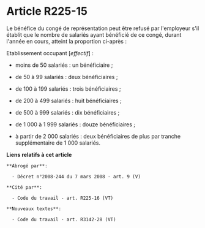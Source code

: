 # Article R225-15

Le bénéfice du congé de représentation peut être refusé par l'employeur s'il établit que le nombre de salariés ayant
bénéficié de ce congé, durant l'année en cours, atteint la proportion ci-après :

Etablissement occupant [*effectif*] :

- moins de 50 salariés : un bénéficiaire ;

- de    50 à    99 salariés : deux bénéficiaires ;

- de   100 à   199 salariés : trois bénéficiaires ;

- de   200 à   499 salariés : huit bénéficiaires ;

- de   500 à   999 salariés : dix bénéficiaires ;

- de 1 000 à 1 999 salariés : douze bénéficiaires ;

- à partir de 2 000 salariés : deux bénéficiaires de plus par tranche supplémentaire de 1 000 salariés.

**Liens relatifs à cet article**

	**Abrogé par**:

	  - Décret n°2008-244 du 7 mars 2008 - art. 9 (V)

	**Cité par**:

	  - Code du travail - art. R225-16 (VT)

	**Nouveaux textes**:

	  - Code du travail - art. R3142-28 (VT)
